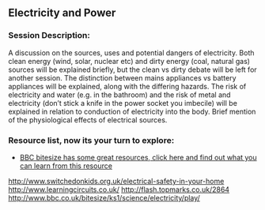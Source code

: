 ## Electricity and Power 

### Session Description: 
A discussion on the sources, uses and potential dangers of electricity. 
Both clean energy (wind, solar, nuclear etc) and dirty energy (coal, natural gas) sources will be explained briefly, but the clean vs dirty debate will be left for another session.
The distinction between mains appliances vs battery appliances will be explained, along with the differing hazards.
The risk of electricity and water (e.g. in the bathroom) and the risk of metal and electricity (don’t stick a knife in the power socket you imbecile) will be explained in relation to conduction of electricity into the body.
Brief mention of the physiological effects of electrical sources.



### Resource list, now its your turn to explore: 

* <a href="https://www.bbc.co.uk/search?filter=bitesize&q=electricit" target="_blank">BBC bitesize has some great resources, click here and find out what you can learn from this resource</a>

http://www.switchedonkids.org.uk/electrical-safety-in-your-home
http://www.learningcircuits.co.uk/
http://flash.topmarks.co.uk/2864
http://www.bbc.co.uk/bitesize/ks1/science/electricity/play/ 
